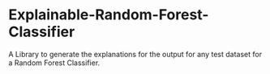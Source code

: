 # Explainable-Random-Forest-Classifier
A Library to generate the explanations for the output for any test dataset for a Random Forest Classifier.
